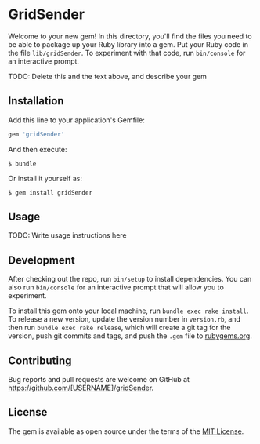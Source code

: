 # GridSender

Welcome to your new gem! In this directory, you'll find the files you need to be able to package up your Ruby library into a gem. Put your Ruby code in the file `lib/gridSender`. To experiment with that code, run `bin/console` for an interactive prompt.

TODO: Delete this and the text above, and describe your gem

## Installation

Add this line to your application's Gemfile:

```ruby
gem 'gridSender'
```

And then execute:

    $ bundle

Or install it yourself as:

    $ gem install gridSender

## Usage

TODO: Write usage instructions here

## Development

After checking out the repo, run `bin/setup` to install dependencies. You can also run `bin/console` for an interactive prompt that will allow you to experiment.

To install this gem onto your local machine, run `bundle exec rake install`. To release a new version, update the version number in `version.rb`, and then run `bundle exec rake release`, which will create a git tag for the version, push git commits and tags, and push the `.gem` file to [rubygems.org](https://rubygems.org).

## Contributing

Bug reports and pull requests are welcome on GitHub at https://github.com/[USERNAME]/gridSender.


## License

The gem is available as open source under the terms of the [MIT License](http://opensource.org/licenses/MIT).

